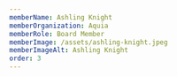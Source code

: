 ```yaml
---
memberName: Ashling Knight
memberOrganization: Aquia
memberRole: Board Member
memberImage: /assets/ashling-knight.jpeg
memberImageAlt: Ashling Knight
order: 3
---
```

